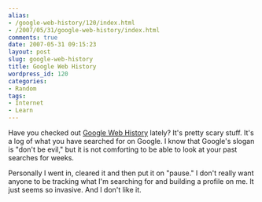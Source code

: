 ```yaml
---
alias:
- /google-web-history/120/index.html
- /2007/05/31/google-web-history/index.html
comments: true
date: 2007-05-31 09:15:23
layout: post
slug: google-web-history
title: Google Web History
wordpress_id: 120
categories:
- Random
tags:
- Internet
- Learn
---
```


Have you checked out [Google Web History](http://www.google.com/history/) lately?  It's pretty scary stuff.  It's a log of what you have searched for on Google.  I know that Google's slogan is "don't be evil," but it is not comforting to be able to look at your past searches for weeks.  

Personally I went in, cleared it and then put it on "pause."  I don't really want anyone to be tracking what I'm searching for and building a profile on me.  It just seems so invasive.  And I don't like it.
